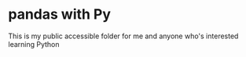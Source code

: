 # pandas with Py
This is my public accessible folder for me and anyone who's interested learning Python
